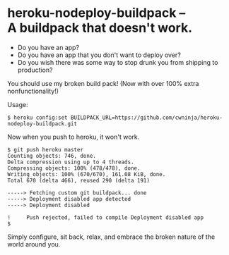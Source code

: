 # heroku-nodeploy-buildpack – <br/> A buildpack that doesn't work.


* Do you have an app?
* Do you have an app that you don't want to deploy over?
* Do you wish there was some way to stop drunk you from shipping to production?

You should use my broken build pack! (Now with over 100% extra nonfunctionality!)

Usage:

    $ heroku config:set BUILDPACK_URL=https://github.com/cwninja/heroku-nodeploy-buildpack.git

Now when you push to heroku, it won't work.

    $ git push heroku master
    Counting objects: 746, done.
    Delta compression using up to 4 threads.
    Compressing objects: 100% (478/478), done.
    Writing objects: 100% (670/670), 161.08 KiB, done.
    Total 670 (delta 466), reused 290 (delta 191)
    
    -----> Fetching custom git buildpack... done
    -----> Deployment disabled app detected
    -----> Deployment disabled
    
    !     Push rejected, failed to compile Deployment disabled app
    $

Simply configure, sit back, relax, and embrace the broken nature of the world around you.
